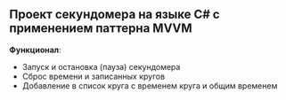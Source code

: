 ## Проект секундомера на языке C# с применением паттерна MVVM

**Функционал**:
  - Запуск и остановка (пауза) секундомера 
  - Сброс времени и записанных кругов
  - Добавление в список круга с временем круга и общим временем
